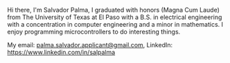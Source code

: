 Hi there, I'm Salvador Palma, I graduated with honors (Magna Cum Laude) from The University of Texas at El Paso with a B.S. in electrical engineering with a concentration in computer engineering and a minor in mathematics. I enjoy programming microcontrollers to do interesting things. 

My email: palma.salvador.applicant@gmail.com, LinkedIn: https://www.linkedin.com/in/salpalma
<!---
salpalmTree/salpalmTree is a ✨ special ✨ repository because its `README.md` (this file) appears on your GitHub profile.
You can click the Preview link to take a look at your changes.
--->
